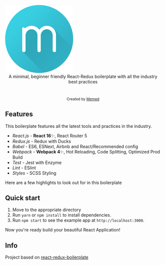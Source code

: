 <img src="./src/assets/images/header/logo.png" style="max-width:250px">

<br />

<div align="center">A minimal, beginner friendly React-Redux boilerplate with all the industry best practices</div>

<br />

<div align="center">

</div>

<br />

<div align="center">
  <sub>Created by <a href="https://memed.com.br/">Memed</a></sub>
</div>


## Features

This boilerplate features all the latest tools and practices in the industry.

- _React.js_ - **React 16**✨, React Router 5
- _Redux.js_ - Redux with Ducks
- _Babel_ - ES6, ESNext, Airbnb and React/Recommended config
- _Webpack_ - **Webpack 4**✨, Hot Reloading, Code Splitting, Optimized Prod Build
- _Test_ - Jest with Enzyme
- _Lint_ - ESlint
- _Styles_ - SCSS Styling

Here are a few highlights to look out for in this boilerplate


## Quick start
1. Move to the appropriate directory<br />
2. Run `yarn` or `npm install` to install dependencies.<br />
3. Run `npm start` to see the example app at `http://localhost:3000`.

Now you're ready build your beautiful React Application!


## Info

Project based on [react-redux-boilerplate](https://github.com/flexdinesh/react-redux-boilerplate)
